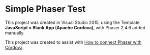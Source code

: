 # Simple Phaser Test

This project was created in Visual Studio 2015, using the Template **JavaScript > Blank App (Apache Cordova)**, with Phaser 2.4.6 added manually.

This project was created to assist with [How to connect Phaser with Cordova](http://stackoverflow.com/q/35773775/11912).
